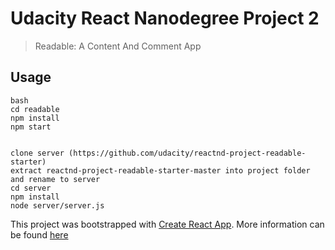 # Udacity React Nanodegree Project 2
> Readable: A Content And Comment App

## Usage

```
bash
cd readable
npm install
npm start


clone server (https://github.com/udacity/reactnd-project-readable-starter)
extract reactnd-project-readable-starter-master into project folder and rename to server
cd server
npm install
node server/server.js
```


This project was bootstrapped with [Create React App](https://github.com/facebookincubator/create-react-app). More information can be found [here](https://github.com/facebookincubator/create-react-app/blob/master/packages/react-scripts/template/README.md)
